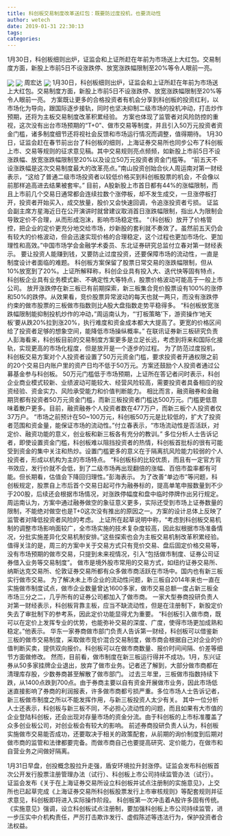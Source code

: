 ```yaml
---
title: 科创板交易制度改革送红包：既要防过度投机，也要流动性
author: wetech
date: 2019-01-31 22:30:13
tags: 
categories: 
---
```

1月30日，科创板细则出炉，证监会和上证所赶在年前为市场送上大红包。交易制度方面，新股上市前5日不设涨跌停、放宽涨跌幅限制至20%等令人眼前一亮。
<!-- more -->
<img align="center" border="0" src="https://imgcdn.yicai.com/uppics/images/2019/01/946cef636e2e531d2cba443c8a17bba7.jpg" />
<img align="center" border="0" src="https://imgcdn.yicai.com/uppics/images/2019/01/c0ec14db00b6759d384f06eff2791efd.jpg" />
周宏达
<img align="center" border="0" src="https://imgcdn.yicai.com/uppics/images/2019/01/9b351934b5104b3004902f3e12741787.jpg" />
1月30日，科创板细则出炉，证监会和上证所赶在年前为市场送上大红包。交易制度方面，新股上市前5日不设涨跌停、放宽涨跌幅限制至20%等令人眼前一亮。
方案既让更多的合格投资者有机会分享到科创板的投资红利，以市场化为导向，跟国际逐步接轨，同时也坚决抑制二级市场的投机冲动，打击炒作预期，还将为主板交易制度改革积累经验。
方案也体现了监管者对风险防控的重视，这次没有出台市场预期的“T+0”、做市交易等制度，并且引入50万元投资者资金门槛，诸多制度细节还将视社会反馈和市场运行情况而调整，值得期待。
1月30日，证监会赶在春节前出台了科创板的细则，上海证券交易所也同步公布了科创板上市、交易等规则的征求意见稿。其中交易规则亮点频频，如新股上市前5日不设涨跌幅、放宽涨跌幅限制至20%以及设立50万元投资者资金门槛等。
“前五天不设涨跌幅是这次交易制度最大的改革亮点。”南山投资创始合伙人周运南对第一财经表示，“这给了普通二级市场投资者以较低价格买到科创板股票的机会，不会像以前那样追高进去结果被套牢。”
目前，A股新股上市首日都有44%的涨幅限制，而且上市前几个交易日通常都会连续拉数个涨停板，却不发生成交，一旦涨停板打开，投资者开始买入，成交放量，股价又会快速回调，令追涨投资者亏损。
证监会副主席方星海近日在公开演讲时就曾建议取消首日涨跌幅限制，指出人为限制会导致定价不合理，从而形成泡沫，影响市场稳定性。
“（科创板）放开了价格管控，把企业的定价更充分地交给市场，炒新股的套利就不奏效了。虽然前五天仍会有较大的价格波动，但会迅速实现价格的合理稳定，这个过程也更加市场化、更加理性和高效。”中国市场学会金融学术委员、东北证券研究总监付立春对第一财经表示。
要让投资人能赚到钱，又要防止过度投资，还要保障市场的流动性，一直是制度设计者面临的难题。
科创板方案保留了股票日常交易的涨跌幅限制，但从10%放宽到了20%。上证所解释称，科创企业具有投入大、迭代快等固有特点，科创板企业具有业务模式新、不确定性大等特点，股票价格波动可能高于一般上市公司。
放开涨跌停在新三板已有前期探索，新三板集合竞价股票设有100%的涨停和50%的跌停。从效果看，竞价股票异常波动的每天也就一两只，而没有涨跌停约束的做市股票的三板做市指数则比A股大盘指数走势平稳得多。
“科创板放宽涨跌幅限制能抑制投机炒作的冲动，”周运南认为，“‘打板策略’下，游资操作‘地天板’要从跌20%拉到涨20%，执行难度和资金成本都大大提高了。更宽的价格区间给了投资者足够的想象空间，能降低市场操纵概率。”
在联讯证券新三板研究负责人彭海看来，科创板目前的交易制度方案更多是立足长远，考虑到将来和国际化接轨，实现更高的市场化程度，但是放开是一个逐步的过程。
为了防范过度投机，科创板交易方案对个人投资者设置了50万元资金门槛，要求投资者开通权限之前的20个交易日内账户里的资产日均不低于50万元。方案还鼓励个人投资者通过公募基金参与科创板。
50万元门槛低于市场预期，上证所在答记者问时表示，科创企业商业模式较新、业绩波动可能较大、经营风险较高，需要投资者具备相应的投资经验、资金实力、风险承受能力和价值判断能力。
相比而言，融资融券和金融期货都有投资者50万元资金门槛，而新三板投资者门槛达500万元。门槛更低意味着散户更多。目前，融资融券个人投资者数在477万户，而新三板个人投资者仅37万户。
“市场之前预计在50~100万元，科创板50万元是比较低的，扩大了投资者范围和资金量，能保证市场的流动性。”付立春表示，“市场流动性是否活跃，对定价、融资功能的意义，创业板和新三板各有充分的教训。”
多位分析人士告诉记者，即使设置资金门槛，科创板难以阻挡投资者的热情，科创板首批标的很有可能受到资金的集中关注和热炒。设置门槛更多的意义在于隔离抗风险能力较弱的个人投资者，形成以机构为主的市场特点。
“科创板标的比较优质，而且有一定官方背书效应，发行价就不会低，到了二级市场再出现翻倍的涨幅、百倍市盈率都有可能。但长期看，估值会下降回归理性。”彭海表示。
为了改善“单边市”等问题，科创板规定，股票自上市后首个交易日起可作为融券标的，提高单笔申报数量到不少于200股，后续还会根据市场情况，对涨跌停幅度和盘中临时停牌作出另行规定。
周运南认为，方案中通过融券做空的象征意义更多，实际还受到市场上证券数量的限制，不能绝对做空也是T+0这次没有推出的原因之一。方案的设计总体上反映了监管者对降低投资者风险的考虑。
上证所在起草说明中称，“考虑到科创板交易机制的调整市场影响面较广，全市场实施的技术复杂度较高，因此拟根据市场准备情况，分批实施差异化交易机制安排。”这些探索也会为主板交易机制改革积累经验。
值得关注的是，周三的方案中关于交易方式只有竞价交易、盘后固定价格交易等，没有市场预期的做市交易，只提到未来视情况，引入“包括做市制度、证券公司证券借入业务等交易制度”。
做市是境外股市常用的交易方式，如纽约证券交易所、纳斯达克交易所、伦敦证券交易所都有众多做市商活跃在市场中。国内也有新三板实行做市交易。
为了解决未上市企业的流动性问题，新三板自2014年来也一直在实施做市制度试点，做市企业数量曾达1600多家，做市交易总额一度占新三板全市场三分之二，几乎所有的证券公司都加入了做市商。
一家大型券商投研负责人对第一财经表示，科创板背靠主板，应当不缺流动性，但是在注册制下，新股定价失去了审批制下的参考系，因此定价功能显得尤为重要。
“科创板引入做市商，既可以在定价上发挥专业的优势，也能弥补交易的深度、广度，使得市场更加成熟和稳定。”他表示。
华东一家券商做市部门负责人告诉第一财经，科创板可以借鉴新三板的做市交易制度，采取做市竞价混合交易制度，做市商会根据自己对企业的价值判断买卖，提供双向报价。科创板可以在做市商数量、报价时间间隔、价差等细节方面做修改。
然而，目前看，做市制度在新三板运行得并不成功。1月，东兴证券从50多家挂牌企业退出，放弃了做市业务。记者还了解到，大部分做市商都在清理库存股，少数券商甚至解散了做市部门。
过去三年里，三板做市指数持续下跌，从1400点跌到700点。由于券商主要以自有资金开展做市业务，因此市场低迷直接影响了券商的利润报表，许多做市商都亏损严重。多位市场人士告诉记者，新三板做市制度之所以不能发挥作用，与新三板投资人太少有关。
其中一位分析人士还表示，科创板与新三板不同，不必担心流动性的问题，而且如果有大市值的企业登陆科创板，还会出现对存量市场的资金分流。由于科创板的上市标准覆盖了众多创业板公司，对创业板会有较大的影响。
前述券商投研负责人认为，科创板实施做市交易能否成功，还要取决于相关的政策配套，从前期的询价制度到后期对做市商的监管和法律都要完备。而做市商自己也要提高研究、定价能力，在做市和自营业务之间做好隔离。
 
 
1月31日早盘，创投概念股拉升走强，盾安环境拉升封涨停。证监会发布科创板首次公开发行股票注册管理办法（试行）、科创板上市公司持续监管办法（试行）。
证监会发布《关于在上海证券交易所设立科创板并试点注册制的实施意见》，上交所也已起草完成《上海证券交易所科创板股票发行上市审核规则》等配套规则并征求意见，科创板即将进入实际操作阶段。
科创板第一次冲击着A股许多固有传统。
《实施意见》强调，设立科创板试点注册制，要加强科创板上市公司持续监管，进一步压实中介机构责任，严厉打击欺诈发行、虚假陈述等违法行为，保护投资者合法权益。

